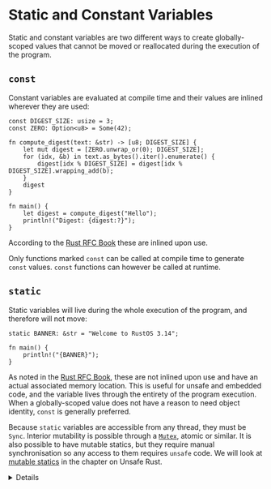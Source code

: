 # Static and Constant Variables

Static and constant variables are two different ways to create globally-scoped values that
cannot be moved or reallocated during the execution of the program.

## `const`

Constant variables are evaluated at compile time and their values are inlined
wherever they are used:

```rust,editable
const DIGEST_SIZE: usize = 3;
const ZERO: Option<u8> = Some(42);

fn compute_digest(text: &str) -> [u8; DIGEST_SIZE] {
    let mut digest = [ZERO.unwrap_or(0); DIGEST_SIZE];
    for (idx, &b) in text.as_bytes().iter().enumerate() {
        digest[idx % DIGEST_SIZE] = digest[idx % DIGEST_SIZE].wrapping_add(b);
    }
    digest
}

fn main() {
    let digest = compute_digest("Hello");
    println!("Digest: {digest:?}");
}
```

According to the [Rust RFC Book][1] these are inlined upon use.

Only functions marked `const` can be called at compile time to generate `const` values. `const` functions can however be called at runtime.

## `static`

Static variables will live during the whole execution of the program, and therefore will not move:

```rust,editable
static BANNER: &str = "Welcome to RustOS 3.14";

fn main() {
    println!("{BANNER}");
}
```

As noted in the [Rust RFC Book][1], these are not inlined upon use and have an actual associated memory location. This is useful for unsafe and
embedded code, and the variable lives through the entirety of the program execution.
When a globally-scoped value does not have a reason to need object identity, `const` is generally preferred.

Because `static` variables are accessible from any thread, they must be `Sync`. Interior mutability
is possible through a [`Mutex`](https://doc.rust-lang.org/std/sync/struct.Mutex.html), atomic or
similar. It is also possible to have mutable statics, but they require manual synchronisation so any
access to them requires `unsafe` code. We will look at
[mutable statics](../unsafe/mutable-static-variables.md) in the chapter on Unsafe Rust.

<details>

- Mention that `const` behaves semantically similar to C++'s `constexpr`.
- `static`, on the other hand, is much more similar to a `const` or mutable global variable in C++.
- `static` provides object identity: an address in memory and state as required by types with interior mutability such as `Mutex<T>`.
- It isn't super common that one would need a runtime evaluated constant, but it is helpful and safer than using a static.
- `thread_local` data can be created with the macro `std::thread_local`.

### Properties table:

| Property                                     | Static                            | Constant     |
| -------------------------------------------- | --------------------------------- | ------------ |
| Has an address in memory                     | Yes                               | No (inlined) |
| Lives for the entire duration of the program | Yes                               | No           |
| Can be mutable                               | Yes (unsafe)                      | No           |
| Evaluated at compile time                    | Yes (initialised at compile time) | Yes          |
| Inlined wherever it is used                  | No                                | Yes          |

</details>

[1]: https://rust-lang.github.io/rfcs/0246-const-vs-static.html
